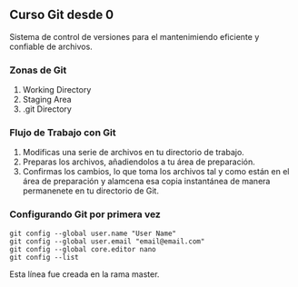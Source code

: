 ## Curso Git desde 0
Sistema de control de versiones para el mantenimiendo eficiente
y confiable de archivos.

### Zonas de Git
1. Working Directory
2. Staging Area
3. .git Directory

### Flujo de Trabajo con Git
1. Modificas una serie de archivos en tu directorio de trabajo.
2. Preparas los archivos, añadiendolos a tu área de preparación.
3. Confirmas los cambios, lo que toma los archivos tal y como están 
   en el área de preparación y alamcena esa copia instantánea de manera
   permanenete en tu directorio de Git.

### Configurando Git por primera vez
```
git config --global user.name "User Name"
git config --global user.email "email@email.com"
git config --global core.editor nano
git config --list
```

Esta línea fue creada en la rama master.